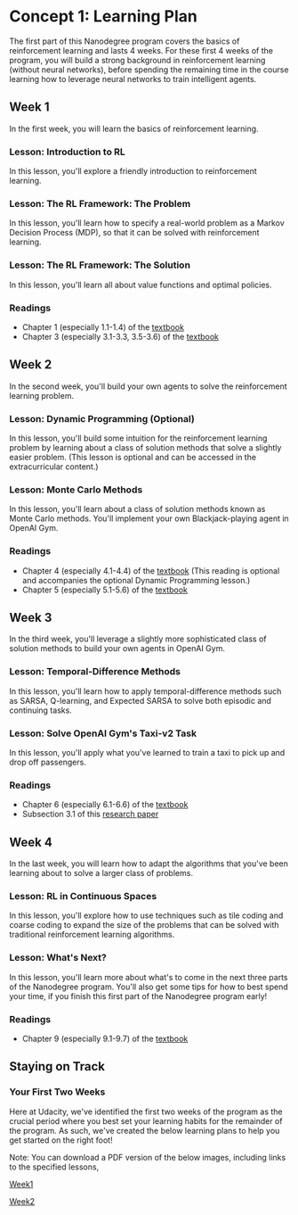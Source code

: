 # Concept 1: Learning Plan

The first part of this Nanodegree program covers the basics of reinforcement learning and lasts 4 weeks. For these first 4 weeks of the program, you will build a strong background in reinforcement learning (without neural networks), before spending the remaining time in the course learning how to leverage neural networks to train intelligent agents.

## Week 1
In the first week, you will learn the basics of reinforcement learning.

### Lesson: Introduction to RL
In this lesson, you'll explore a friendly introduction to reinforcement learning.

### Lesson: The RL Framework: The Problem
In this lesson, you'll learn how to specify a real-world problem as a Markov Decision Process (MDP), so that it can be solved with reinforcement learning.

### Lesson: The RL Framework: The Solution
In this lesson, you'll learn all about value functions and optimal policies.

### Readings
* Chapter 1 (especially 1.1-1.4) of the [textbook](https://s3-us-west-1.amazonaws.com/udacity-drlnd/bookdraft2018.pdf)
* Chapter 3 (especially 3.1-3.3, 3.5-3.6) of the [textbook](https://s3-us-west-1.amazonaws.com/udacity-drlnd/bookdraft2018.pdf)

## Week 2
In the second week, you'll build your own agents to solve the reinforcement learning problem.

### Lesson: Dynamic Programming (Optional)
In this lesson, you'll build some intuition for the reinforcement learning problem by learning about a class of solution methods that solve a slightly easier problem. (This lesson is optional and can be accessed in the extracurricular content.)

### Lesson: Monte Carlo Methods
In this lesson, you'll learn about a class of solution methods known as Monte Carlo methods. You'll implement your own Blackjack-playing agent in OpenAI Gym.

### Readings
* Chapter 4 (especially 4.1-4.4) of the [textbook](https://s3-us-west-1.amazonaws.com/udacity-drlnd/bookdraft2018.pdf) (This reading is optional and accompanies the optional Dynamic Programming lesson.)
* Chapter 5 (especially 5.1-5.6) of the [textbook](https://s3-us-west-1.amazonaws.com/udacity-drlnd/bookdraft2018.pdf)


## Week 3
In the third week, you'll leverage a slightly more sophisticated class of solution methods to build your own agents in OpenAI Gym.

### Lesson: Temporal-Difference Methods
In this lesson, you'll learn how to apply temporal-difference methods such as SARSA, Q-learning, and Expected SARSA to solve both episodic and continuing tasks.

### Lesson: Solve OpenAI Gym's Taxi-v2 Task
In this lesson, you'll apply what you've learned to train a taxi to pick up and drop off passengers.

### Readings
* Chapter 6 (especially 6.1-6.6) of the [textbook](https://s3-us-west-1.amazonaws.com/udacity-drlnd/bookdraft2018.pdf)
* Subsection 3.1 of this [research paper](https://arxiv.org/abs/cs/9905014)

## Week 4
In the last week, you will learn how to adapt the algorithms that you've been learning about to solve a larger class of problems.

### Lesson: RL in Continuous Spaces
In this lesson, you'll explore how to use techniques such as tile coding and coarse coding to expand the size of the problems that can be solved with traditional reinforcement learning algorithms.

### Lesson: What's Next?
In this lesson, you'll learn more about what's to come in the next three parts of the Nanodegree program. You'll also get some tips for how to best spend your time, if you finish this first part of the Nanodegree program early!

### Readings
* Chapter 9 (especially 9.1-9.7) of the [textbook](http://go.udacity.com/rl-textbook)

## Staying on Track
### Your First Two Weeks
Here at Udacity, we've identified the first two weeks of the program as the crucial period where you best set your learning habits for the remainder of the program. As such, we've created the below learning plans to help you get started on the right foot!

Note: You can download a PDF version of the below images, including links to the specified lessons,

[Week1](week1.pdf)

[Week2](week2.pdf)
